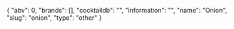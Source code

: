 {
    "abv": 0,
    "brands": [],
    "cocktaildb": "",
    "information": "",
    "name": "Onion",
    "slug": "onion",
    "type": "other"
}